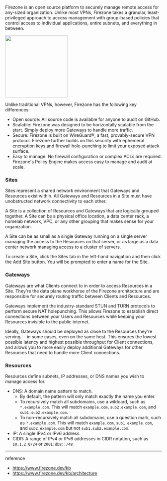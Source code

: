 
Firezone is an open source platform to securely manage remote access for any-sized organization. Unlike most VPNs, Firezone takes a granular, least-privileged approach to access management with group-based policies that control access to individual applications, entire subnets, and everything in between.

<img style="height: 200px" src="https://github.com/user-attachments/assets/9abef884-ba8b-4c08-89ee-c0e3943b3639"/>

Unlike traditional VPNs, however, Firezone has the following key differences:

- Open source: All source code is available for anyone to audit on GitHub.
- Scalable: Firezone was designed to be horizontally scalable from the start. Simply deploy more Gateways to handle more traffic.
- Secure: Firezone is built on WireGuard®, a fast, provably-secure VPN protocol. Firezone further builds on this security with ephemeral encryption keys and firewall hole-punching to limit your exposed attack surface.
- Easy to manage: No firewall configuration or complex ACLs are required. Firezone's Policy Engine makes access easy to manage and audit at scale.

### Sites

Sites represent a shared network environment that Gateways and Resources exist within. All Gateways and Resources in a Site must have unobstructed network connectivity to each other.

A Site is a collection of Resources and Gateways that are logically grouped together. A Site can be a physical office location, a data center rack, a homelab network, VPC, or any other grouping that makes sense for your organization.

A Site can be as small as a single Gateway running on a single server managing the access to the Resources on that server, or as large as a data center network managing access to a cluster of servers.

To create a Site, click the Sites tab in the left-hand navigation and then click the Add Site button. You will be prompted to enter a name for the Site.

### Gateways

Gateways are what Clients connect to in order to access Resources in a Site. They're the data plane workhorse of the Firezone architecture and are responsible for securely routing traffic between Clients and Resources.

Gateways implement the industry-standard STUN and TURN protocols to perform secure NAT holepunching. This allows Firezone to establish direct connections between your Users and Resources while keeping your Resources invisible to the public internet.

Ideally, Gateways should be deployed as close to the Resources they're serving -- in some cases, even on the same host. This ensures the lowest possible latency and highest possible throughput for Client connections, and allows you to more easily deploy additional Gateways for other Resources that need to handle more Client connections.

### Resources

Resources define subnets, IP addresses, or DNS names you wish to manage access for.

- DNS: A domain name pattern to match.
    - By default, the pattern will only match exactly the name you enter.
    - To recursively match all subdomains, use a wildcard, such as `*.example.com`. This will match `example.com`, `sub2.example.com`, and `sub1.sub2.example.com`.
    - To non-recursively match all subdomains, use a question mark, such as `?.example.com`. This will match `example.com`, `sub1.example.com`, and `sub2.example.com` but not `sub1.sub2.example.com`.
- IP: A single IPv4 or IPv6 address
- CIDR: A range of IPv4 or IPv6 addresses in CIDR notation, such as `10.1.2.0/24` or `2001:db8::/48`

---
reference
- https://www.firezone.dev/kb
- https://www.firezone.dev/kb/architecture
